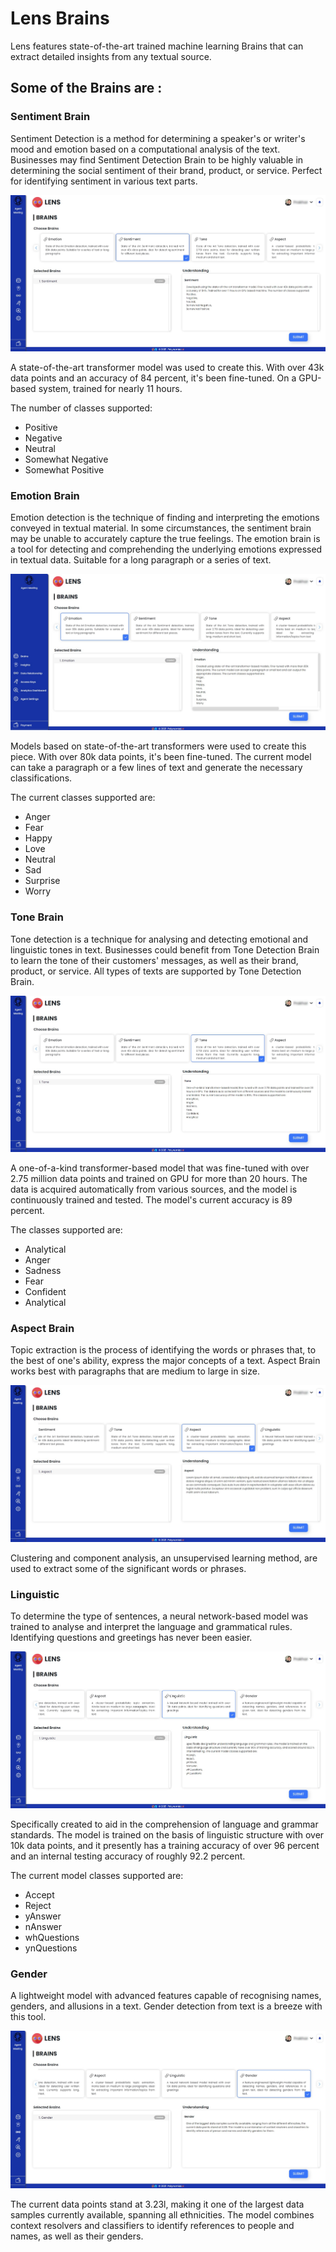 # **Lens Brains**

Lens features state-of-the-art trained machine learning Brains that can extract detailed insights from any textual source.

## **Some of the Brains are :**

### **Sentiment Brain**
Sentiment Detection is a method for determining a speaker's or writer's mood and emotion based on a computational analysis of the text. Businesses may find Sentiment Detection Brain to be highly valuable in determining the social sentiment of their brand, product, or service. Perfect for identifying sentiment in various text parts.

![Sentiment Brain](img/sentiment.png)

A state-of-the-art transformer model was used to create this. With over 43k data points and an accuracy of 84 percent, it's been fine-tuned. On a GPU-based system, trained for nearly 11 hours.

The number of classes supported:
- Positive
- Negative
- Neutral
- Somewhat Negative
- Somewhat Positive

### **Emotion Brain**

Emotion detection is the technique of finding and interpreting the emotions conveyed in textual material.
In some circumstances, the sentiment brain may be unable to accurately capture the true feelings. The emotion brain is a tool for detecting and comprehending the underlying emotions expressed in textual data. Suitable for a long paragraph or a series of text.

![Emotion Brain](img/emotion.png)

Models based on state-of-the-art transformers were used to create this piece. With over 80k data points, it's been fine-tuned. The current model can take a paragraph or a few lines of text and generate the necessary classifications.

The current classes supported are:
- Anger
- Fear
- Happy
- Love
- Neutral
- Sad
- Surprise
- Worry

### **Tone Brain**

Tone detection is a technique for analysing and detecting emotional and linguistic tones in text. Businesses could benefit from Tone Detection Brain to learn the tone of their customers' messages, as well as their brand, product, or service. All types of texts are supported by Tone Detection Brain.

![tone](img/tone.png)

A one-of-a-kind transformer-based model that was fine-tuned with over 2.75 million data points and trained on GPU for more than 20 hours. The data is acquired automatically from various sources, and the model is continuously trained and tested. The model's current accuracy is 89 percent.  

The classes supported are:
- Analytical
- Anger
- Sadness
- Fear
- Confident
- Analytical

### **Aspect Brain**

Topic extraction is the process of identifying the words or phrases that, to the best of one's ability, express the major concepts of a text. Aspect Brain works best with paragraphs that are medium to large in size.

![aspect brain](img/aspect.png)

Clustering and component analysis, an unsupervised learning method, are used to extract some of the significant words or phrases.

### **Linguistic**

To determine the type of sentences, a neural network-based model was trained to analyse and interpret the language and grammatical rules. Identifying questions and greetings has never been easier.

![linguistic](img/linguistic.png)

Specifically created to aid in the comprehension of language and grammar standards. The model is trained on the basis of linguistic structure with over 10k data points, and it presently has a training accuracy of over 96 percent and an internal testing accuracy of roughly 92.2 percent.

The current model classes supported are:
- Accept
- Reject
- yAnswer
- nAnswer
- whQuestions
- ynQuestions

### **Gender**

A lightweight model with advanced features capable of recognising names, genders, and allusions in a text. Gender detection from text is a breeze with this tool.

![gender](img/gender.png)


The current data points stand at 3.23l, making it one of the largest data samples currently available, spanning all ethnicities. The model combines context resolvers and classifiers to identify references to people and names, as well as their genders.

